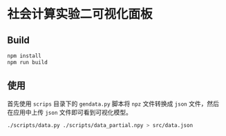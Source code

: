 # 社会计算实验二可视化面板

## Build

```sh
npm install
npm run build
```

## 使用

首先使用 `scrips` 目录下的 `gendata.py` 脚本将 `npz` 文件转换成 `json` 文件，然后在应用中上传 `json` 文件即可看到可视化模型。

```sh
./scripts/data.py ./scripts/data_partial.npy > src/data.json
```

